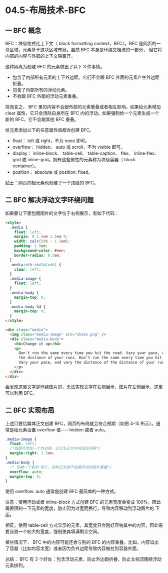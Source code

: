 # 04.5-布局技术-BFC

## 一 BFC 概念

BFC：块级格式化上下文（ block formatting context，BFC）。BFC 是网页的一块区域，元素基于这块区域布局。虽然 BFC 本身是环绕文档流的一部分，
但它将内部的内容与外部的上下文隔离开。

这种隔离为创建 BFC 的元素做出了以下 3 件事情。

- 包含了内部所有元素的上下外边距。它们不会跟 BFC 外面的元素产生外边距折叠。
- 包含了内部所有的浮动元素。
- 不会跟 BFC 外面的浮动元素重叠。

简而言之， BFC 里的内容不会跟外部的元素重叠或者相互影响。如果给元素增加 clear 属性，它只会清除自身所在 BFC 内的浮动。如果强制给一个元素生成一个新的 BFC，它不会跟其他 BFC 重叠。

给元素添加以下的任意属性值都会创建 BFC。

- float： left 或 right，不为 none 即可。
- overflow： hidden、 auto 或 scroll，不为 visible 即可。
- display： inline-block、 table-cell、 table-caption、 flex、 inline-flex、grid 或 inline-grid。拥有这些属性的元素称为块级容器（ block container）。
- position： absolute 或 position: fixed。

贴士：网页的根元素也创建了一个顶级的 BFC。

## 二 BFC 解决浮动文字环绕问题

如果要让下面包围图片的文字位于右侧展示，有如下代码：

```html
<style>
  .media {
    float: left;
    margin: 0 1.5em 1.5em 0;
    width: calc(50% - 1.5em);
    padding: 1.5em;
    background-color: #eee;
    border-radius: 0.5em;
  }
  .media:nth-child(odd) {
    clear: left;
  }
  .media-image {
    float: left;
  }
  .media-body {
    margin-top: 0;
  }
  .media-body h4 {
    margin-top: 0;
  }
</style>

<div class="media">
  <img class="media-image" src="shoes.png" />
  <div class="media-body">
    <h4>Change it up</h4>
    <p>
      Don't run the same every time you hit the road. Vary your pace, and vary
      the distance of your runs. Don't run the same every time you hit the road.
      Vary your pace, and vary the distance of the distance of your runs.
    </p>
  </div>
</div>
```

会发现这里文字是环绕图片的，无法实现文字在右侧展示，图片在左侧展示，这里可以利用 BFC。

## 二 BFC 实现布局

上述只要给媒体正文创建 BFC，网页的布局就会符合预期（如图 4-15 所示）。通常是给元素设置 overflow 值——hidden 或者 auto。

```css
.media-image {
  float: left;
  /*给图片添加一个外边距，让它与正文中间出现间隔*/
  margin-right: 1.5em;
}
.media-body {
  /* 创建一个新的 BFC，这样正文就不会跟浮动的图片重叠*/
  overflow: auto;
  margin-top: 0;
}
```

使用 overflow: auto 通常是创建 BFC 最简单的一种方式。

注意：使用浮动或者 inline-block 方式创建 BFC 的元素宽度会变成 100%，因此需要限制一下元素的宽度，防止因为过宽而换行，导致内容移动到浮动图片的
下面。

相反，使用 table-cell 方式显示的元素，其宽度只会刚好容纳其中的内容，因此需要设置一个较大的宽度，强制使其填满剩余空间。

某些情况下， BFC 中的内容可能还会与别的 BFC 的内容重叠。比如，内容溢出了容器（比如内容太宽）或者因为负外边距导致内容被拉到容器外面。

总结： BFC 有 3 个好处：包含浮动元素，防止外边距折叠，防止文档流围绕浮动元素排列。
